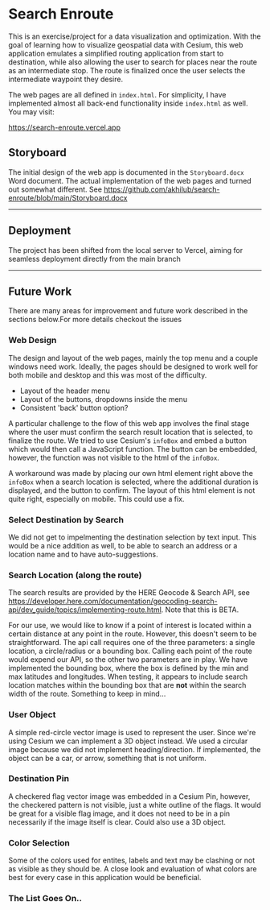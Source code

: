 ﻿# Search Enroute

This is an exercise/project for a data visualization and optimization. With the goal of learning how to visualize geospatial data with Cesium, this web application emulates a simplified routing application from start to destination, while also allowing the user to search for places near the route as an intermediate stop. The route is finalized once the user selects the intermediate waypoint they desire.


The web pages are all defined in `index.html`. For simplicity, I have implemented almost all back-end functionality inside `index.html` as well. 
You may visit:

https://search-enroute.vercel.app 

## Storyboard

The initial design of the web app is documented in the `Storyboard.docx` Word document. The actual implementation of the web pages and turned out somewhat different. See https://github.com/akhilub/search-enroute/blob/main/Storyboard.docx 

---

## Deployment
The project has been shifted from the local server to Vercel, aiming for seamless deployment directly from the main branch

---

## Future Work

There are many areas for improvement and future work described in the sections below.For more details checkout the issues

### Web Design

The design and layout of the web pages, mainly the top menu and a couple windows need work. Ideally, the pages should be designed to work well for both mobile and desktop and this was most of the difficulty. 

- Layout of the header menu 
- Layout of the buttons, dropdowns inside the menu
- Consistent 'back' button option? 

A particular challenge to the flow of this web app involves the final stage where the user must confirm the search result location that is selected, to finalize the route. We tried to use Cesium's `infoBox` and embed a button which would then call a JavaScript function. The button can be embedded, however, the function was not visible to the html of the `infoBox`.

A workaround was made by placing our own html element right above the `infoBox` when a search location is selected, where the additional duration is displayed, and the button to confirm. The layout of this html element is not quite right, especially on mobile. This could use a fix.

### Select Destination by Search

We did not get to impelmenting the destination selection by text input. This would be a nice addition as well, to be able to search an address or a location name and to have auto-suggestions.

### Search Location (along the route)

The search results are provided by the HERE Geocode & Search API, see https://developer.here.com/documentation/geocoding-search-api/dev_guide/topics/implementing-route.html. Note that this is BETA.

For our use, we would like to know if a point of interest is located within a certain distance at any point in the route. However, this doesn't seem to be straightforward. The api call requires one of the three parameters: a single location, a circle/radius or a bounding box. Calling each point of the route would expend our API, so the other two parameters are in play. We have implemented the bounding box, where the box is defined by the min and max latitudes and longitudes. When testing, it appears to include search location matches within the bounding box that are **not** within the search width of the route. Something to keep in mind...

### User Object

A simple red-circle vector image is used to represent the user. Since we're using Cesium we can implement a 3D object instead. We used a circular image because we did not implement heading/direction. If implemented, the object can be a car, or arrow, something that is not uniform.

### Destination Pin

A checkered flag vector image was embedded in a Cesium Pin, however, the checkered pattern is not visible, just a white outline of the flags. It would be great for a visible flag image, and it does not need to be in a pin necessarily if the image itself is clear. Could also use a 3D object.

### Color Selection

Some of the colors used for entites, labels and text may be clashing or not as visible as they should be. A close look and evaluation of what colors are best for every case in this application would be beneficial.


### The List Goes On..
